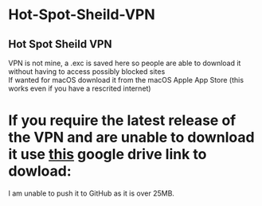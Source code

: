 # Hot-Spot-Sheild-VPN
## Hot Spot Sheild VPN <br>

VPN is not mine, a .exc is saved here so people are able to download it without having to access possibly blocked sites <br>
If wanted for macOS download it from the macOS Apple App Store (this works even if you have a rescrited internet)

# If you require the latest release of the VPN and are unable to download it use [this](https://drive.google.com/file/d/1HaZIhv-McsO_zNzCvoco9dqOym1mfSRR/view?usp=sharing) google drive link to dowload: <br> 

I am unable to push it to GitHub as it is over 25MB. 

